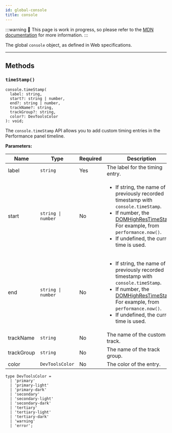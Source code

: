 ```yaml
---
id: global-console
title: console
---
```


:::warning
🚧 This page is work in progress, so please refer to the [MDN documentation](https://developer.mozilla.org/en-US/docs/Web/API/console) for more information.
:::

The global `console` object, as defined in Web specifications.

---

## Methods

### `timeStamp()`

```tsx
console.timeStamp(
  label: string,
  start?: string | number,
  end?: string | number,
  trackName?: string,
  trackGroup?: string,
  color?: DevToolsColor
): void;
```

The `console.timeStamp` API allows you to add custom timing entries in the Performance panel timeline.

**Parameters:**

| Name       | Type               | Required | Description                                                                                                                                                                                                                                                                                                   |
| ---------- | ------------------ | -------- | ------------------------------------------------------------------------------------------------------------------------------------------------------------------------------------------------------------------------------------------------------------------------------------------------------------- |
| label      | `string`           | Yes      | The label for the timing entry.                                                                                                                                                                                                                                                                               |
| start      | `string \| number` | No       | <ul><li>If string, the name of a previously recorded timestamp with `console.timeStamp`.</li><li>If number, the [DOMHighResTimeStamp](https://developer.mozilla.org/en-US/docs/Web/API/DOMHighResTimeStamp). For example, from `performance.now()`.</li><li>If undefined, the current time is used.</li></ul> |
| end        | `string \| number` | No       | <ul><li>If string, the name of a previously recorded timestamp with `console.timeStamp`.</li><li>If number, the [DOMHighResTimeStamp](https://developer.mozilla.org/en-US/docs/Web/API/DOMHighResTimeStamp). For example, from `performance.now()`.</li><li>If undefined, the current time is used.</li></ul> |
| trackName  | `string`           | No       | The name of the custom track.                                                                                                                                                                                                                                                                                 |
| trackGroup | `string`           | No       | The name of the track group.                                                                                                                                                                                                                                                                                  |
| color      | `DevToolsColor`    | No       | The color of the entry.                                                                                                                                                                                                                                                                                       |

```tsx
type DevToolsColor =
  | 'primary'
  | 'primary-light'
  | 'primary-dark'
  | 'secondary'
  | 'secondary-light'
  | 'secondary-dark'
  | 'tertiary'
  | 'tertiary-light'
  | 'tertiary-dark'
  | 'warning'
  | 'error';
```
